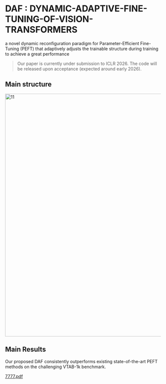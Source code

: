 # DAF : DYNAMIC-ADAPTIVE-FINE-TUNING-OF-VISION-TRANSFORMERS
a novel dynamic reconfiguration paradigm for Parameter-Efficient Fine-Tuning (PEFT) that adaptively adjusts the trainable structure during training to achieve a great performance
> Our paper is currently under submission to ICLR 2026. The code will be released upon acceptance (expected around early 2026).




## Main structure
<img width="1105" height="784" alt="11" src="https://github.com/user-attachments/assets/bc60b47b-8c6e-4c3a-b075-090ba8c93798" />


## Main Results

Our proposed DAF consistently outperforms existing state-of-the-art PEFT methods on the challenging VTAB-1k benchmark.

[7777.pdf](https://github.com/user-attachments/files/22309153/7777.pdf)






